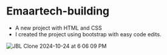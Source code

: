 # Emaartech-building
- A new project with HTML and CSS
- I created the project using bootstrap with easy code edits.
  
![JBL Clone 2024-10-24 at 6 06 09 PM](https://github.com/user-attachments/assets/646de1c7-0e1c-4022-b7c7-22ba181df442)
